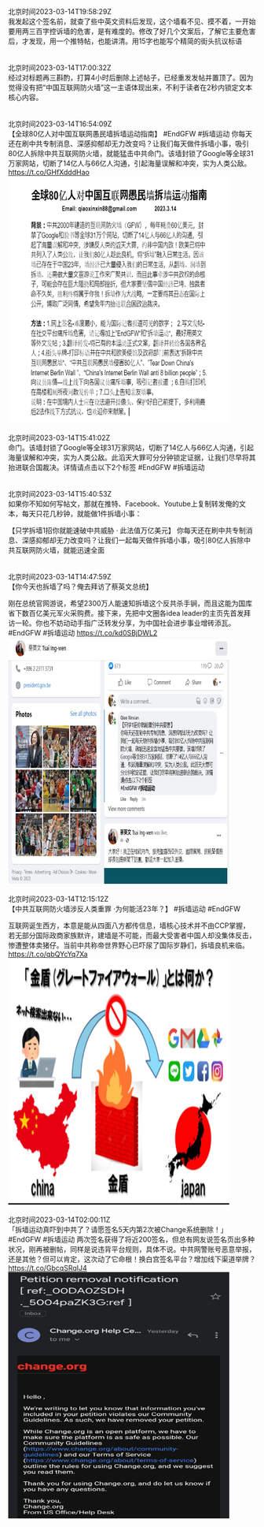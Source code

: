 北京时间2023-03-14T19:58:29Z<br>我发起这个签名前，就查了些中英文资料后发现，这个墙看不见、摸不着，一开始要用两三百字控诉墙的危害，是有难度的。修改了好几个文案后，了解它主要危害后，才发现，用一个推特帖，也能讲清。用15字也能写个精简的街头抗议标语<br><br><br>北京时间2023-03-14T17:00:32Z<br>经过对标题再三斟酌，打算4小时后删除上述帖子，已经重发发帖并置顶了。因为觉得没有把“中国互联网防火墙”这一主语体现出来，不利于读者在2秒内锁定文本核心内容。<br><br><br>北京时间2023-03-14T16:54:09Z<br>【全球80亿人对中国互联网愚民墙拆墙运动指南】
#EndGFW #拆墙运动
你每天还在刷中共专制消息、深感抑郁却无力改变吗？让我们每天做件拆墙小事，吸引80亿人拆除中共互联网防火墙，就能猛击中共命门。该墙封锁了Google等全球31万家网站，切断了14亿人与66亿人沟通，引起海量误解和冲突，实为人类公敌。 https://t.co/GHfXdddHao<br><img src='/temp/image/2023/w-Month-3/1635564964793696256_0.jpg' width='450' height='500'><br><br>北京时间2023-03-14T15:41:02Z<br>命门。该墙封锁了Google等全球31万家网站，切断了14亿人与66亿人沟通，引起海量误解和冲突，实为人类公敌。此滔天大罪可分分钟锁定证据，让我们尽早将其抬进联合国裁决。详情请点击以下2个标签 #EndGFW #拆墙运动<br><br><br>北京时间2023-03-14T15:40:53Z<br>如果你不知如何写帖文，那就在推特、Facebook、Youtube上复制转发俺的文本，每天只花几秒钟，就能做1件拆墙小事：

【只学拆墙1招你就能速破中共威胁 · 此法值万亿美元】
你每天还在刷中共专制消息、深感抑郁却无力改变吗？让我们一起每天做件拆墙小事，吸引80亿人拆除中共互联网防火墙，就能迅速全面<br><br><br>北京时间2023-03-14T14:47:59Z<br>【你今天也拆墙了吗？俺去拜访了蔡英文总统】

刚在总统官网游说，希望2300万人能速知拆墙这个反共杀手锏，而且这能为国库省下数百亿美元军火采购费。接下来，先把中文圈各idea leader的主页先首发拜访一轮。你也不妨动动手指广泛转发分享，为中国社会进步事业增砖添瓦。
#EndGFW #拆墙运动 https://t.co/kd0SBjDWL2<br><img src='/temp/image/2023/w-Month-3/1635533214336036864_0.jpg' width='450' height='500'><br><br>北京时间2023-03-14T12:15:12Z<br>【中共互联网防火墙涉反人类重罪 ·为何能活23年？】
#拆墙运动 #EndGFW 

互联网诞生西方，本意是能从四面八方都传信息，墙核心技术并不由CCP掌握，若无部分国际政商家族默许，建墙是不可能，而最大受害者中国人却没集体反击，惨遭整体卖猪仔。当前中共称帝世界野心已吓尿了国际岁静们，拆墙良机来临。 https://t.co/qbQYcYq7Xa<br><img src='/temp/image/2023/w-Month-3/1635494765075779584_0.jpg' width='450' height='500'><br><br>北京时间2023-03-14T02:00:11Z<br>「拆墙运动真吓到中共了？请愿签名5天内第2次被Change系统删除！」
#EndGFW #拆墙运动
两次签名获得了将近200签名，但总有网友说签名页出多种状况，刚再被删帖，同样是说违背平台规则，具体不说。中共网警账号恶意举报，还是其他？但可以肯定，这次动了它命根！换白宫签名平台？增加线下渠道举牌？ https://t.co/GbcqSRqIJ4<br><img src='/temp/image/2023/w-Month-3/1635339992145997825_0.jpg' width='450' height='500'><br><br>